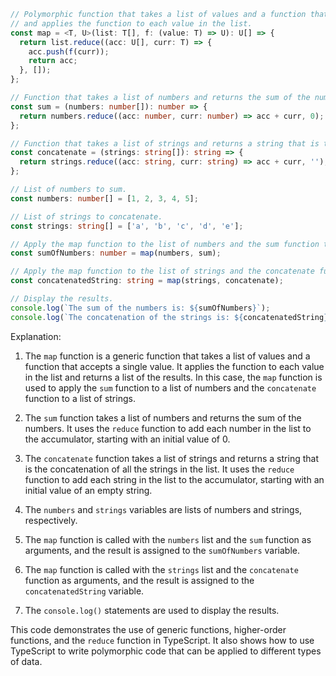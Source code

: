 ```typescript
// Polymorphic function that takes a list of values and a function that accepts a single value,
// and applies the function to each value in the list.
const map = <T, U>(list: T[], f: (value: T) => U): U[] => {
  return list.reduce((acc: U[], curr: T) => {
    acc.push(f(curr));
    return acc;
  }, []);
};

// Function that takes a list of numbers and returns the sum of the numbers.
const sum = (numbers: number[]): number => {
  return numbers.reduce((acc: number, curr: number) => acc + curr, 0);
};

// Function that takes a list of strings and returns a string that is the concatenation of all the strings in the list.
const concatenate = (strings: string[]): string => {
  return strings.reduce((acc: string, curr: string) => acc + curr, '');
};

// List of numbers to sum.
const numbers: number[] = [1, 2, 3, 4, 5];

// List of strings to concatenate.
const strings: string[] = ['a', 'b', 'c', 'd', 'e'];

// Apply the map function to the list of numbers and the sum function to get the sum of the numbers.
const sumOfNumbers: number = map(numbers, sum);

// Apply the map function to the list of strings and the concatenate function to get the concatenation of the strings.
const concatenatedString: string = map(strings, concatenate);

// Display the results.
console.log(`The sum of the numbers is: ${sumOfNumbers}`);
console.log(`The concatenation of the strings is: ${concatenatedString}`);
```

Explanation:

1. The `map` function is a generic function that takes a list of values and a function that accepts a single value. It applies the function to each value in the list and returns a list of the results. In this case, the `map` function is used to apply the `sum` function to a list of numbers and the `concatenate` function to a list of strings.

2. The `sum` function takes a list of numbers and returns the sum of the numbers. It uses the `reduce` function to add each number in the list to the accumulator, starting with an initial value of 0.

3. The `concatenate` function takes a list of strings and returns a string that is the concatenation of all the strings in the list. It uses the `reduce` function to add each string in the list to the accumulator, starting with an initial value of an empty string.

4. The `numbers` and `strings` variables are lists of numbers and strings, respectively.

5. The `map` function is called with the `numbers` list and the `sum` function as arguments, and the result is assigned to the `sumOfNumbers` variable.

6. The `map` function is called with the `strings` list and the `concatenate` function as arguments, and the result is assigned to the `concatenatedString` variable.

7. The `console.log()` statements are used to display the results.

This code demonstrates the use of generic functions, higher-order functions, and the `reduce` function in TypeScript. It also shows how to use TypeScript to write polymorphic code that can be applied to different types of data.